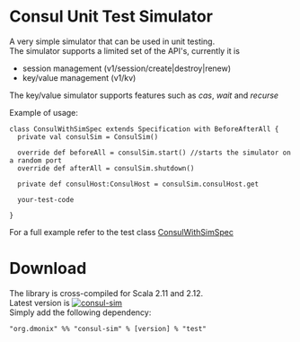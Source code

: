 # Consul Unit Test Simulator

A very simple simulator that can be used in unit testing.   
The simulator supports a limited set of the API's, currently it is
* session management (v1/session/create|destroy|renew)
* key/value management (v1/kv)

The key/value simulator supports features such as _cas_, _wait_ and _recurse_

Example of usage:  

```
class ConsulWithSimSpec extends Specification with BeforeAfterAll {
  private val consulSim = ConsulSim()

  override def beforeAll = consulSim.start() //starts the simulator on a random port
  override def afterAll = consulSim.shutdown()

  private def consulHost:ConsulHost = consulSim.consulHost.get
  
  your-test-code
  
}  
```

For a full example refer to the test class [ConsulWithSimSpec](../consul-recipes/src/test/scala/org/dmonix/consul/ConsulWithSimSpec.scala)

# Download
The library is cross-compiled for Scala 2.11 and 2.12.  
Latest version is [![consul-sim](https://maven-badges.herokuapp.com/maven-central/org.dmonix/consul-sim.12/badge.svg?style=plastic)](https://search.maven.org/search?q=consul-sim)  
Simply add the following dependency:

```
"org.dmonix" %% "consul-sim" % [version] % "test"
```
